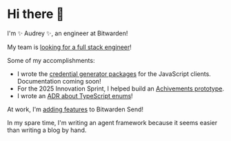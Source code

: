 # Hi there 👋

I'm ✨ Audrey ✨, an engineer at Bitwarden!

My team is [looking for a full stack engineer](https://bitwarden.com/careers/6602420003/)!

Some of my accomplishments:

* I wrote the [credential generator packages](https://github.com/bitwarden/clients/tree/main/libs/tools/generator) for the JavaScript clients. Documentation coming soon!
* For the 2025 Innovation Sprint, I helped build an [Achivements prototype](https://github.com/bitwarden/clients/pull/13766).
* I wrote an [ADR about TypeScript enums](https://contributing.bitwarden.com/architecture/adr/ts-deprecate-enums)!

At work, I'm [adding features](https://github.com/bitwarden/server/pull/5857) to Bitwarden Send!

In my spare time, I'm writing an agent framework because it seems easier than writing a blog by hand.
